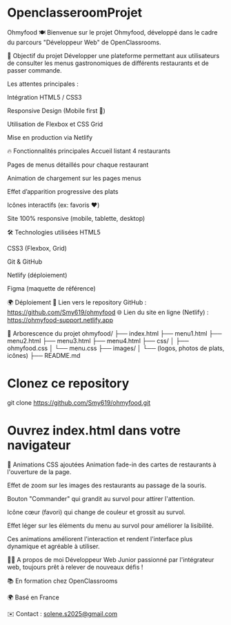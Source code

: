 # OpenclasseroomProjet
Ohmyfood 🍽️
Bienvenue sur le projet Ohmyfood, développé dans le cadre du parcours "Développeur Web" de OpenClassrooms.

🚀 Objectif du projet
Développer une plateforme permettant aux utilisateurs de consulter les menus gastronomiques de différents restaurants et de passer commande.

Les attentes principales :

Intégration HTML5 / CSS3

Responsive Design (Mobile first 📱)

Utilisation de Flexbox et CSS Grid

Mise en production via Netlify

🔥 Fonctionnalités principales
Accueil listant 4 restaurants

Pages de menus détaillés pour chaque restaurant

Animation de chargement sur les pages menus

Effet d’apparition progressive des plats

Icônes interactifs (ex: favoris ❤️)

Site 100% responsive (mobile, tablette, desktop)

🛠️ Technologies utilisées
HTML5

CSS3 (Flexbox, Grid)

Git & GitHub

Netlify (déploiement)

Figma (maquette de référence)

🌍 Déploiement
🔗 Lien vers le repository GitHub : https://github.com/Smy619/ohmyfood
🌐 Lien du site en ligne (Netlify) : https://ohmyfood-support.netlify.app

📂 Arborescence du projet
ohmyfood/
├── index.html
├── menu1.html
├── menu2.html
├── menu3.html
├── menu4.html
├── css/
│   ├── ohmyfood.css
│   └── menu.css
├── images/
│   └── (logos, photos de plats, icônes)
├── README.md

# Clonez ce repository
git clone https://github.com/Smy619/ohmyfood.git

# Ouvrez index.html dans votre navigateur

🎨 Animations CSS ajoutées
Animation fade-in des cartes de restaurants à l'ouverture de la page.

Effet de zoom sur les images des restaurants au passage de la souris.

Bouton "Commander" qui grandit au survol pour attirer l'attention.

Icône cœur (favori) qui change de couleur et grossit au survol.

Effet léger sur les éléments du menu au survol pour améliorer la lisibilité.

Ces animations améliorent l'interaction et rendent l'interface plus dynamique et agréable à utiliser.


👩‍💻 A propos de moi
Développeur Web Junior passionné par l'intégrateur web, toujours prêt à relever de nouveaux défis !

📚 En formation chez OpenClassrooms

🌍 Basé en France

✉️ Contact : solene.s2025@gmail.com





